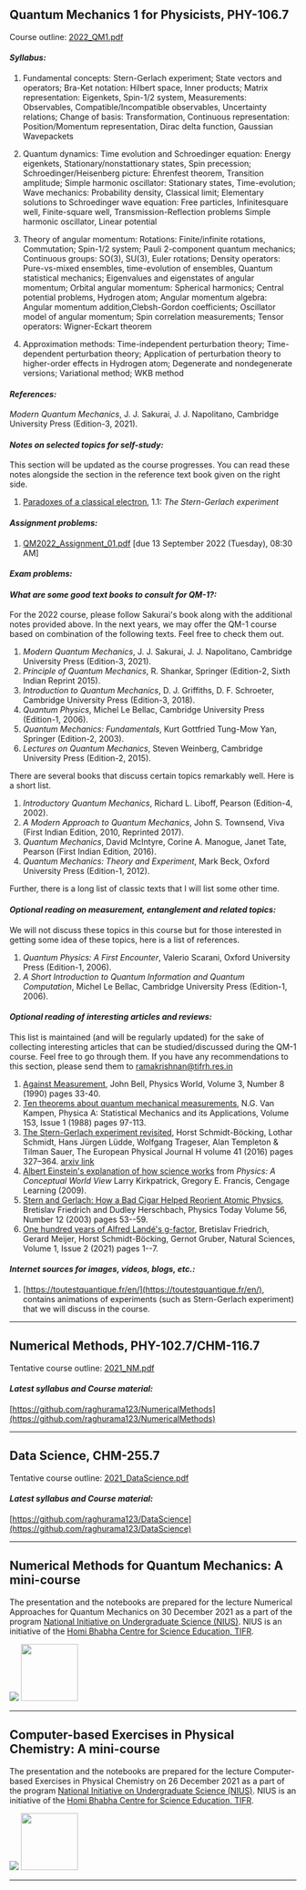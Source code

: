 ## Quantum Mechanics 1 for Physicists, PHY-106.7

Course outline: [2022_QM1.pdf](teaching/2022_QM1.pdf)

#### _Syllabus:_ 

1. Fundamental concepts: Stern-Gerlach experiment; State vectors and operators; Bra-Ket notation: Hilbert space, Inner products; Matrix representation: Eigenkets, Spin-1/2 system, Measurements: Observables, Compatible/Incompatible observables, Uncertainty relations; Change of basis: Transformation, Continuous representation: Position/Momentum representation, Dirac delta function, Gaussian Wavepackets

2. Quantum dynamics: Time evolution and Schroedinger equation: Energy eigenkets, Stationary/nonstattionary states, Spin precession; Schroedinger/Heisenberg picture: Ehrenfest theorem, Transition amplitude; Simple harmonic oscillator: Stationary states, Time-evolution; Wave mechanics: Probability density, Classical limit; Elementary solutions to Schroedinger wave equation: Free particles, Infinitesquare well, Finite-square well, Transmission-Reflection problems Simple harmonic oscillator, Linear potential   

3. Theory of angular momentum: Rotations: Finite/infinite rotations, Commutation; Spin-1/2 system; Pauli 2-component quantum mechanics; Continuous groups: SO(3), SU(3), Euler rotations; Density operators: Pure-vs-mixed ensembles, time-evolution of ensembles, Quantum statistical mechanics; Eigenvalues and eigenstates of angular momentum; Orbital angular momentum: Spherical harmonics; Central potential problems, Hydrogen atom; Angular momentum algebra: Angular momentum
addition,Clebsh-Gordon coefficients; Oscillator model of angular momentum; Spin correlation measurements; Tensor operators: Wigner-Eckart theorem     

4. Approximation methods: Time-independent perturbation theory; Time-dependent perturbation theory; Application of perturbation theory to higher-order effects in Hydrogen atom; Degenerate and nondegenerate versions; Variational method; WKB method   

#### _References:_     

_Modern Quantum Mechanics_, J. J. Sakurai, J. J. Napolitano, Cambridge University Press (Edition-3, 2021).    

#### _Notes on selected topics for self-study:_   
This section will be updated as the course progresses. You can read these notes alongside the section in the reference text book given on the right side.

1. [Paradoxes of a classical electron](teaching/QM2022_Sakurai_Notes/Notes_on_SelectedTopics_in_QM_for_Sakurai_01.pdf), 1.1: _The Stern-Gerlach experiment_    

#### _Assignment problems:_       
1. [QM2022_Assignment_01.pdf](teaching/QM2022_Assignment_01.pdf) [due 13 September 2022 (Tuesday), 08:30 AM]    

#### _Exam problems:_        

#### _What are some good text books to consult for QM-1?:_ 

For the 2022 course, please follow Sakurai's book along with the additional notes provided above. In the next years, we may offer the QM-1 course based on combination of the following texts. Feel free to check them out. 

1. _Modern Quantum Mechanics_, J. J. Sakurai, J. J. Napolitano, Cambridge University Press (Edition-3, 2021).   
2. _Principle of Quantum Mechanics_, R. Shankar, Springer (Edition-2, Sixth Indian Reprint 2015).  
3. _Introduction to Quantum Mechanics_, D. J. Griffiths, D. F. Schroeter, Cambridge University Press (Edition-3, 2018).    
4. _Quantum Physics_, Michel Le Bellac, Cambridge University Press (Edition-1, 2006).   
5. _Quantum Mechanics: Fundamentals_, Kurt Gottfried Tung-Mow Yan, Springer (Edition-2, 2003).  
6. _Lectures on Quantum Mechanics_, Steven Weinberg, Cambridge University Press (Edition-2, 2015).   
 
There are several books that discuss certain topics remarkably well. Here is a short list.

1. _Introductory Quantum Mechanics_, Richard L. Liboff, Pearson (Edition-4, 2002).   
2. _A Modern Approach to Quantum Mechanics_, John S. Townsend, Viva (First Indian Edition, 2010, Reprinted 2017).   
3. _Quantum Mechanics_, David McIntyre, Corine A. Manogue, Janet Tate, Pearson (First Indian Edition, 2016).      
4. _Quantum Mechanics: Theory and Experiment_, Mark Beck, Oxford University Press (Edition-1, 2012).   

Further, there is a long list of classic texts that I will list some other time.

#### _Optional reading on measurement, entanglement and related topics:_    

We will not discuss these topics in this course but for those interested in getting some idea of these topics, here is a list of references.

1. _Quantum Physics: A First Encounter_, Valerio Scarani, Oxford University Press (Edition-1, 2006).    
2. _A Short Introduction to Quantum Information and Quantum Computation_, Michel Le Bellac, Cambridge University Press (Edition-1, 2006).  

#### _Optional reading of interesting articles and reviews:_    

This list is maintained (and will be regularly updated) for the sake of collecting interesting articles that can be studied/discussed during the QM-1 course. Feel free to go through them. If you have any recommendations to this section, please send them to ramakrishnan@tifrh.res.in 

1. [Against Measurement](https://doi.org/10.1088/2058-7058/3/8/26), John Bell, Physics World, Volume 3, Number 8 (1990) pages 33-40.    
2. [Ten theorems about quantum mechanical measurements](https://doi.org/10.1016/0378-4371(88)90105-7), N.G. Van Kampen, Physica A: Statistical Mechanics and its Applications, Volume 153, Issue 1 (1988) pages 97-113.    
3. [The Stern-Gerlach experiment revisited](https://link.springer.com/article/10.1140/epjh/e2016-70053-2), Horst Schmidt-Böcking, Lothar Schmidt, Hans Jürgen Lüdde, Wolfgang Trageser, Alan Templeton & Tilman Sauer, The European Physical Journal H volume 41 (2016)  pages 327–364. [arxiv link](https://arxiv.org/abs/1609.09311)    
4. [Albert Einstein's explanation of how science works](/teaching/QM2022_Sakurai_Notes/process_of_science_Einstein.png) from _Physics: A Conceptual World View_ Larry Kirkpatrick, Gregory E. Francis, Cengage Learning (2009).   
5. [Stern and Gerlach: How a Bad Cigar Helped Reorient Atomic Physics](https://physicstoday.scitation.org/doi/10.1063/1.1650229), Bretislav Friedrich and Dudley Herschbach, Physics Today Volume 56, Number 12 (2003) pages 53--59.    
6. [One hundred years of Alfred Landé's g-factor](https://onlinelibrary.wiley.com/doi/full/10.1002/ntls.20210068), Bretislav Friedrich, Gerard Meijer, Horst Schmidt-Böcking, Gernot Gruber, Natural Sciences, Volume 1, Issue 2 (2021) pages 1--7.

#### _Internet sources for images, videos, blogs, etc.:_  
1. [https://toutestquantique.fr/en/](https://toutestquantique.fr/en/), contains animations of experiments (such as Stern-Gerlach experiment) that we will discuss in the course.    

* * *

## Numerical Methods, PHY-102.7/CHM-116.7

Tentative course outline: [2021_NM.pdf](teaching/2021_NM.pdf)

#### _Latest syllabus and Course material:_ 

[https://github.com/raghurama123/NumericalMethods](https://github.com/raghurama123/NumericalMethods)     

* * *

## Data Science, CHM-255.7

Tentative course outline: [2021_DataScience.pdf](teaching/2021_DataScience.pdf)

#### _Latest syllabus and Course material:_ 

[https://github.com/raghurama123/DataScience](https://github.com/raghurama123/DataScience)     

* * *    

## Numerical Methods for Quantum Mechanics: A mini-course

The presentation and the notebooks are prepared for the lecture Numerical Approaches for Quantum Mechanics on 30 December 2021 as a part of the program
[National Initiative on Undergraduate Science (NIUS)](https://nius.hbcse.tifr.res.in/). NIUS is an initiative of the [Homi Bhabha Centre for Science Education, TIFR](https://www.hbcse.tifr.res.in/).

![](https://github.com/raghurama123/NumQM_Basic)
<a href="https://github.com/raghurama123/NumQM_Basic">
<img src="https://raw.githubusercontent.com/raghurama123/NumQM_Basic/main/img/NumQM.png"  height="100">
</a>

* * *

## Computer-based Exercises in Physical Chemistry: A mini-course

The presentation and the notebooks are prepared for the lecture Computer-based Exercises in Physical Chemistry on 26 December 2021 as a part of the program
[National Initiative on Undergraduate Science (NIUS)](https://nius.hbcse.tifr.res.in/). NIUS is an initiative of the [Homi Bhabha Centre for Science Education, TIFR](https://www.hbcse.tifr.res.in/).

![](https://github.com/raghurama123/Comp_PhysChem_Basic)
<a href="https://github.com/raghurama123/Comp_PhysChem_Basic">
<img src="https://raw.githubusercontent.com/raghurama123/Comp_PhysChem_Basic/main/img/Comp_PhysChem.png"  height="100">
</a>

* * *

